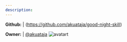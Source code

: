 ```yaml
---
description: 
---
```



**Github:** | (https://github.com/akuataja/good-night-skill)

**Owner:** | [@akuataja](https://github.com/akuataja) ![avatart](https://avatars1.githubusercontent.com/u/11878478?v=4)

